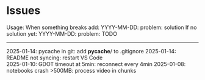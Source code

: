 # Issues

Usage: When something breaks add: YYYY-MM-DD: problem: solution
If no solution yet: YYYY-MM-DD: problem: TODO

---

2025-01-14: pycache in git: add __pycache__/ to .gitignore
2025-01-14: README not syncing: restart VS Code  
2025-01-10: GDOT timeout at 5min: reconnect every 4min
2025-01-08: notebooks crash >500MB: process video in chunks